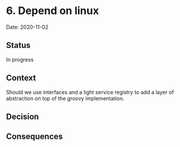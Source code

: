 # 6. Depend on linux

Date: 2020-11-02

## Status

In progress

## Context

Should we use interfaces and a light service registry to add a layer of abstraction on top of the groovy implementation.

## Decision



## Consequences

